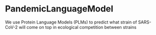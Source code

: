 # PandemicLanguageModel
We use Protein Language Models (PLMs) to predict what strain of SARS-CoV-2 will come on top in ecological competition between strains
